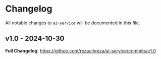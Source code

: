 # Changelog

All notable changes to `ai-service` will be documented in this file.

## v1.0 - 2024-10-30

**Full Changelog**: https://github.com/rezaulhreza/ai-service/commits/v1.0
